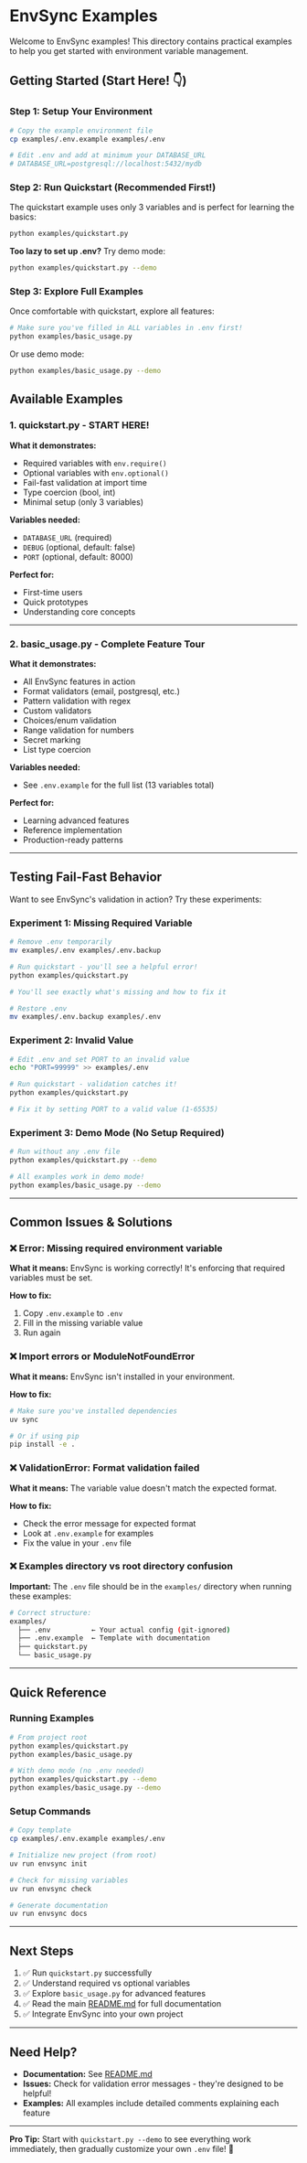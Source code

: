 # EnvSync Examples

Welcome to EnvSync examples! This directory contains practical examples to help you get started with environment variable management.

## Getting Started (Start Here! 👇)

### Step 1: Setup Your Environment

```bash
# Copy the example environment file
cp examples/.env.example examples/.env

# Edit .env and add at minimum your DATABASE_URL
# DATABASE_URL=postgresql://localhost:5432/mydb
```

### Step 2: Run Quickstart (Recommended First!)

The quickstart example uses only 3 variables and is perfect for learning the basics:

```bash
python examples/quickstart.py
```

**Too lazy to set up .env?** Try demo mode:

```bash
python examples/quickstart.py --demo
```

### Step 3: Explore Full Examples

Once comfortable with quickstart, explore all features:

```bash
# Make sure you've filled in ALL variables in .env first!
python examples/basic_usage.py
```

Or use demo mode:

```bash
python examples/basic_usage.py --demo
```

## Available Examples

### 1. **quickstart.py** - START HERE!

**What it demonstrates:**
- Required variables with `env.require()`
- Optional variables with `env.optional()`
- Fail-fast validation at import time
- Type coercion (bool, int)
- Minimal setup (only 3 variables)

**Variables needed:**
- `DATABASE_URL` (required)
- `DEBUG` (optional, default: false)
- `PORT` (optional, default: 8000)

**Perfect for:**
- First-time users
- Quick prototypes
- Understanding core concepts

---

### 2. **basic_usage.py** - Complete Feature Tour

**What it demonstrates:**
- All EnvSync features in action
- Format validators (email, postgresql, etc.)
- Pattern validation with regex
- Custom validators
- Choices/enum validation
- Range validation for numbers
- Secret marking
- List type coercion

**Variables needed:**
- See `.env.example` for the full list (13 variables total)

**Perfect for:**
- Learning advanced features
- Reference implementation
- Production-ready patterns

---

## Testing Fail-Fast Behavior

Want to see EnvSync's validation in action? Try these experiments:

### Experiment 1: Missing Required Variable

```bash
# Remove .env temporarily
mv examples/.env examples/.env.backup

# Run quickstart - you'll see a helpful error!
python examples/quickstart.py

# You'll see exactly what's missing and how to fix it

# Restore .env
mv examples/.env.backup examples/.env
```

### Experiment 2: Invalid Value

```bash
# Edit .env and set PORT to an invalid value
echo "PORT=99999" >> examples/.env

# Run quickstart - validation catches it!
python examples/quickstart.py

# Fix it by setting PORT to a valid value (1-65535)
```

### Experiment 3: Demo Mode (No Setup Required)

```bash
# Run without any .env file
python examples/quickstart.py --demo

# All examples work in demo mode!
python examples/basic_usage.py --demo
```

---

## Common Issues & Solutions

### ❌ Error: Missing required environment variable

**What it means:** EnvSync is working correctly! It's enforcing that required variables must be set.

**How to fix:**
1. Copy `.env.example` to `.env`
2. Fill in the missing variable value
3. Run again

### ❌ Import errors or ModuleNotFoundError

**What it means:** EnvSync isn't installed in your environment.

**How to fix:**
```bash
# Make sure you've installed dependencies
uv sync

# Or if using pip
pip install -e .
```

### ❌ ValidationError: Format validation failed

**What it means:** The variable value doesn't match the expected format.

**How to fix:**
- Check the error message for expected format
- Look at `.env.example` for examples
- Fix the value in your `.env` file

### ❌ Examples directory vs root directory confusion

**Important:** The `.env` file should be in the `examples/` directory when running these examples:

```bash
# Correct structure:
examples/
  ├── .env          ← Your actual config (git-ignored)
  ├── .env.example  ← Template with documentation
  ├── quickstart.py
  └── basic_usage.py
```

---

## Quick Reference

### Running Examples

```bash
# From project root
python examples/quickstart.py
python examples/basic_usage.py

# With demo mode (no .env needed)
python examples/quickstart.py --demo
python examples/basic_usage.py --demo
```

### Setup Commands

```bash
# Copy template
cp examples/.env.example examples/.env

# Initialize new project (from root)
uv run envsync init

# Check for missing variables
uv run envsync check

# Generate documentation
uv run envsync docs
```

---

## Next Steps

1. ✅ Run `quickstart.py` successfully
2. ✅ Understand required vs optional variables
3. ✅ Explore `basic_usage.py` for advanced features
4. ✅ Read the main [README.md](../README.md) for full documentation
5. ✅ Integrate EnvSync into your own project

---

## Need Help?

- **Documentation:** See [README.md](../README.md)
- **Issues:** Check for validation error messages - they're designed to be helpful!
- **Examples:** All examples include detailed comments explaining each feature

---

**Pro Tip:** Start with `quickstart.py --demo` to see everything work immediately, then gradually customize your own `.env` file! 🚀
